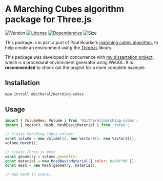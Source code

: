 # A Marching Cubes algorithm package for Three.js

![Version](https://img.shields.io/npm/v/@bitheral/marching-cubes?label=Version&style=for-the-badge)
[![License](https://img.shields.io/npm/l/@bitheral/marching-cubes?style=for-the-badge)](https://github.com/Bitheral/MarchingCubes/blob/main/LICENSE.md)
[![Dependencies](https://img.shields.io/librariesio/release/npm/@bitheral/marching-cubes/1.4.5?style=for-the-badge)](https://www.npmjs.com/package/@bitheral/marching-cubes?activeTab=dependencies)
![Size](https://img.shields.io/bundlephobia/min/@bitheral/marching-cubes?label=Bundle%20Size&style=for-the-badge)

This package is in part a port of Paul Bourke's [marching cubes algorithm](http://paulbourke.net/geometry/polygonise/), to help create an environment using the [Three.js](http://threejs.org/) library.

This package was developed in concurrence with [my dissertation project](https://github.com/Bitheral/webgl-procedural-environment), which is a procedural environment generator using WebGL. It is **recommended** to check out the project for a more complete example.

## Installation

```bash
npm install @bitheral/marching-cubes
```

## Usage

```js
import { VolumeNew: Volume } from '@bitheral/marching-cubes';
import { Vector3, Mesh, MeshBasicMaterial } from 'three';

// Create Marching Cubes volume
const volume = new Volume(32, new Vector3(), new Vector3());
volume.March();

// Create Three.js mesh
const geometry = volume.geometry;
const material = new MeshBasicMaterial({ color: 0x00ff00 });
const mesh = new Mesh(geometry, material);

// Add mesh to scene...
```
